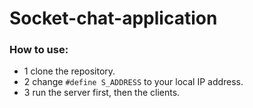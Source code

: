 # Socket-chat-application
### How to use:
- 1 clone the repository.
- 2 change `#define S_ADDRESS` to your local IP address.
- 3 run the server first, then the clients.
